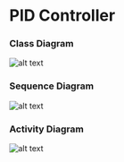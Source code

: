 # PID Controller 

### Class Diagram
![alt text](https://github.com/Apoorv-1009/pid_controller_tdd/blob/feature/01/design-and-code-refactoring/doc/ClassDiagram.png)


### Sequence Diagram
![alt text](https://github.com/Apoorv-1009/pid_controller_tdd/blob/feature/01/design-and-code-refactoring/doc/SeqDiagram.png)


### Activity Diagram
![alt text](https://github.com/Apoorv-1009/pid_controller_tdd/blob/feature/01/design-and-code-refactoring/doc/ActivityDiagram.png)
